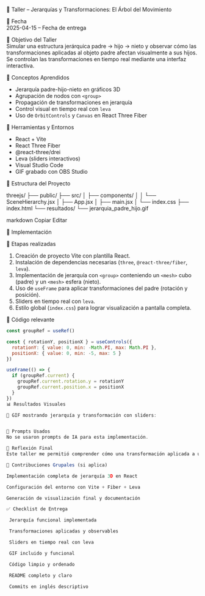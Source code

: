 🧪 Taller – Jerarquías y Transformaciones: El Árbol del Movimiento

📅 Fecha  
2025-04-15 – Fecha de entrega

🎯 Objetivo del Taller  
Simular una estructura jerárquica padre → hijo → nieto y observar cómo las transformaciones aplicadas al objeto padre afectan visualmente a sus hijos. Se controlan las transformaciones en tiempo real mediante una interfaz interactiva.

🧠 Conceptos Aprendidos  
- Jerarquía padre-hijo-nieto en gráficos 3D  
- Agrupación de nodos con `<group>`  
- Propagación de transformaciones en jerarquía  
- Control visual en tiempo real con `leva`  
- Uso de `OrbitControls` y `Canvas` en React Three Fiber  

🔧 Herramientas y Entornos  
- React + Vite  
- React Three Fiber  
- @react-three/drei  
- Leva (sliders interactivos)  
- Visual Studio Code  
- GIF grabado con OBS Studio  

📁 Estructura del Proyecto

threejs/
├── public/
├── src/
│ ├── components/
│ │ └── SceneHierarchy.jsx
│ ├── App.jsx
│ ├── main.jsx
│ └── index.css
├── index.html
└── resultados/
└── jerarquia_padre_hijo.gif

markdown
Copiar
Editar

🧪 Implementación

🔹 Etapas realizadas  
1. Creación de proyecto Vite con plantilla React.  
2. Instalación de dependencias necesarias (`three`, `@react-three/fiber`, `leva`).  
3. Implementación de jerarquía con `<group>` conteniendo un `<mesh>` cubo (padre) y un `<mesh>` esfera (nieto).  
4. Uso de `useFrame` para aplicar transformaciones del padre (rotación y posición).  
5. Sliders en tiempo real con `leva`.  
6. Estilo global (`index.css`) para lograr visualización a pantalla completa.  

🔹 Código relevante

```jsx
const groupRef = useRef()

const { rotationY, positionX } = useControls({
  rotationY: { value: 0, min: -Math.PI, max: Math.PI },
  positionX: { value: 0, min: -5, max: 5 }
})

useFrame(() => {
  if (groupRef.current) {
    groupRef.current.rotation.y = rotationY
    groupRef.current.position.x = positionX
  }
})
📊 Resultados Visuales

🎥 GIF mostrando jerarquía y transformación con sliders:


🧩 Prompts Usados
No se usaron prompts de IA para esta implementación.

💬 Reflexión Final
Este taller me permitió comprender cómo una transformación aplicada a un objeto afecta directamente a todos sus hijos en una jerarquía. Fue útil ver cómo una simple rotación o traslación se propaga automáticamente, y cómo los sliders permiten controlarlo intuitivamente. Al principio, fue un reto lograr que los objetos ocuparan toda la pantalla, pero con ajustes en los estilos globales (index.css) se resolvió con éxito.

👥 Contribuciones Grupales (si aplica)

Implementación completa de jerarquía 3D en React

Configuración del entorno con Vite + Fiber + Leva

Generación de visualización final y documentación

✅ Checklist de Entrega

 Jerarquía funcional implementada

 Transformaciones aplicadas y observables

 Sliders en tiempo real con leva

 GIF incluido y funcional

 Código limpio y ordenado

 README completo y claro

 Commits en inglés descriptivo